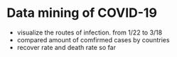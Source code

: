 # Data mining of COVID-19
* visualize the routes of infection. from 1/22 to 3/18
* compared amount of comfirmed cases by countries
* recover rate and death rate so far

